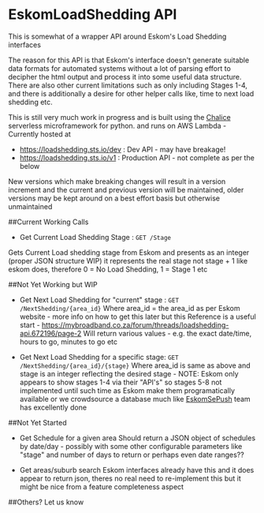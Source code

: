 # EskomLoadShedding API

This is somewhat of a wrapper API around Eskom's Load Shedding interfaces

The reason for this API is that Eskom's interface doesn't generate suitable data formats for automated systems without a lot of parsing effort to decipher the html output and process it into some useful data structure. There are also other current limitations such as only including Stages 1-4, and there is additionally a desire for other helper calls like, time to next load shedding etc.

This is still very much work in progress and is built using the [Chalice](https://github.com/aws/chalice) serverless microframework for python. and runs on AWS Lambda - Currently hosted at

* https://loadshedding.sts.io/dev : Dev API - may have breakage!
* https://loadshedding.sts.io/v1 : Production API - not complete as per the below

New versions which make breaking changes will result in a version increment and the current and previous version will be maintained, older versions may be kept around on a best effort basis but otherwise unmaintained

##Current Working Calls

* Get Current Load Shedding Stage : `GET /Stage`

Gets Current Load shedding stage from Eskom and presents as an integer (proper JSON structure WIP) it represents the real stage not stage + 1 like eskom does, therefore 0 = No Load Shedding, 1 = Stage 1 etc

##Not Yet Working but WIP

* Get Next Load Shedding for "current" stage : `GET /NextShedding/{area_id}`
Where area_id = the area_id as per Eskom website - more info on how to get this later but this Reference is a useful start - https://mybroadband.co.za/forum/threads/loadshedding-api.672196/page-2
Will return various values - e.g. the exact date/time, hours to go, minutes to go etc

* Get Next Load Shedding for a specific stage: `GET /NextShedding/{area_id}/{stage}`
Where area_id is same as above and stage is an integer reflecting the desired stage - NOTE: Eskom only appears to show stages 1-4 via their "API's" so stages 5-8 not implemented until such time as Eskom make them programatically available or we crowdsource a database much like [EskomSePush](https://sepush.co.za/) team has excellently done

##Not Yet Started

* Get Schedule for a given area
Should return a JSON object of schedules by date/day - possibly with some other configurable parameters like "stage" and number of days to return or perhaps even date ranges??

* Get areas/suburb search
Eskom interfaces already have this and it does appear to return json, theres no real need to re-implement this but it might be nice from a feature completeness aspect

##Others?
Let us know